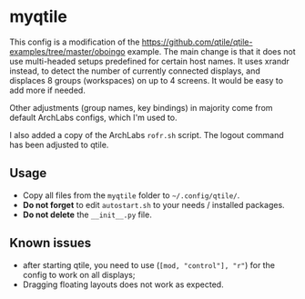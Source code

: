 # myqtile

This config is a modification of the https://github.com/qtile/qtile-examples/tree/master/oboingo example. 
The main change is that it does not use multi-headed setups predefined for certain host names.
It uses xrandr instead, to detect the number of currently connected displays, and displaces 8 groups (workspaces)
on up to 4 screens. It would be easy to add more if needed.

Other adjustments (group names, key bindings) in majority come from default ArchLabs configs, which I'm used to.

I also added a copy of the ArchLabs `rofr.sh` script. The logout command has been adjusted to qtile.

## Usage

- Copy all files from the `myqtile` folder to `~/.config/qtile/`.
- **Do not forget** to edit `autostart.sh` to your needs / installed packages.
- **Do not delete** the `__init__.py` file.

## Known issues

- after starting qtile, you need to use (`[mod, "control"], "r"`) for the config to work on all displays;
- Dragging floating layouts does not work as expected.
